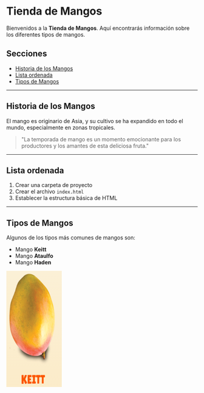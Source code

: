 # Tienda de Mangos

Bienvenidos a la **Tienda de Mangos**. Aquí encontrarás información sobre los diferentes tipos de mangos.

## Secciones

- [Historia de los Mangos](#historia-de-los-mangos)
- [Lista ordenada](#lista-ordenada)
- [Tipos de Mangos](#tipos-de-mangos)

---

## Historia de los Mangos

El mango es originario de Asia, y su cultivo se ha expandido en todo el mundo, especialmente en zonas tropicales.

> "La temporada de mango es un momento emocionante para los productores y los amantes de esta deliciosa fruta."

---

## Lista ordenada

1. Crear una carpeta de proyecto
2. Crear el archivo `index.html`
3. Establecer la estructura básica de HTML

---

## Tipos de Mangos

Algunos de los tipos más comunes de mangos son:

- Mango **Keitt**
- Mango **Ataulfo**
- Mango **Haden**

![Mango Keitt](./images/KEITT.png)
